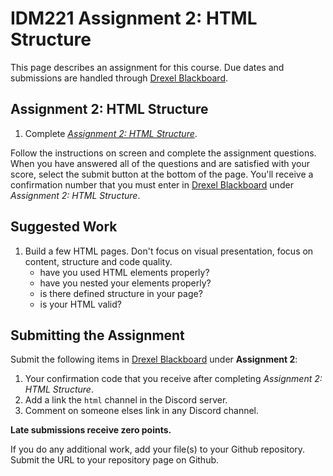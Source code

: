 # IDM221 Assignment 2: HTML Structure

This page describes an assignment for this course. Due dates and submissions are handled through [Drexel Blackboard](https://learn.dcollege.net/).

## Assignment 2: HTML Structure

1. Complete [_Assignment 2: HTML Structure_](https://idm-hw.netlify.com/).

Follow the instructions on screen and complete the assignment questions. When you have answered all of the questions and are satisfied with your score, select the submit button at the bottom of the page. You'll receive a confirmation number that you must enter in [Drexel Blackboard](https://learn.dcollege.net/) under _Assignment 2: HTML Structure_.

## Suggested Work

1. Build a few HTML pages. Don't focus on visual presentation, focus on content, structure and code quality.
    - have you used HTML elements properly?
    - have you nested your elements properly?
    - is there defined structure in your page?
    - is your HTML valid?

## Submitting the Assignment

Submit the following items in [Drexel Blackboard](https://learn.dcollege.net/) under **Assignment 2**:

1. Your confirmation code that you receive after completing _Assignment 2: HTML Structure_.
1. Add a link the `html` channel in the Discord server.
1. Comment on someone elses link in any Discord channel.

**Late submissions receive zero points.**

If you do any additional work, add your file(s) to your Github repository. Submit the URL to your repository page on Github.
